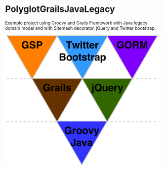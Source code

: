 PolyglotGrailsJavaLegacy
=================

Example project using Groovy and Grails Framework with Java legacy domain model and with Sitemesh decorator, jQuery and Twitter bootstrap.

![Polyglot Programming Pyramid of Grails Java Legacy project][pyramid_grails_java_legacy]

[pyramid_grails_java_legacy]: web-app/images/pyramid_grails_java_legacy.png  "Polyglot Programming Pyramid of Grails Java Legacy project"
